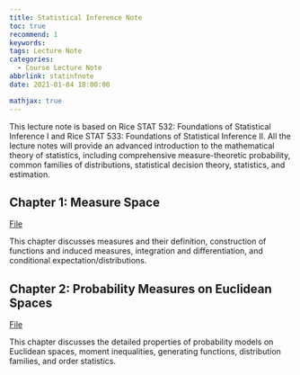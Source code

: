 ```yaml
---
title: Statistical Inference Note
toc: true
recommend: 1
keywords: 
tags: Lecture Note
categories:
  - Course Lecture Note
abbrlink: statinfnote
date: 2021-01-04 18:00:00

mathjax: true
---
```


This lecture note is based on Rice STAT 532: Foundations of Statistical Inference I and Rice STAT 533: Foundations of Statistical Inference II. All the lecture notes will provide an advanced introduction to the mathematical theory of statistics, including comprehensive measure-theoretic probability, common families of distributions, statistical decision theory, statistics, and estimation.

## Chapter 1: Measure Space

[File](/asset/statinf/Ch1-Measure-Space.pdf)

This chapter discusses measures and their definition, construction of functions and induced measures, integration and differentiation, and conditional expectation/distributions.

## Chapter 2: Probability Measures on Euclidean Spaces

[File](/asset/statinf/Ch2-Probability-Measures-on-Euclidean-Spaces.pdf)

This chapter discusses the detailed properties of probability models on Euclidean spaces, moment inequalities, generating functions, distribution families, and order statistics.
